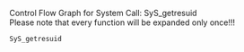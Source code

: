Control Flow Graph for System Call: SyS_getresuid  
Please note that every function will be expanded only once!!! 

`SyS_getresuid`  
